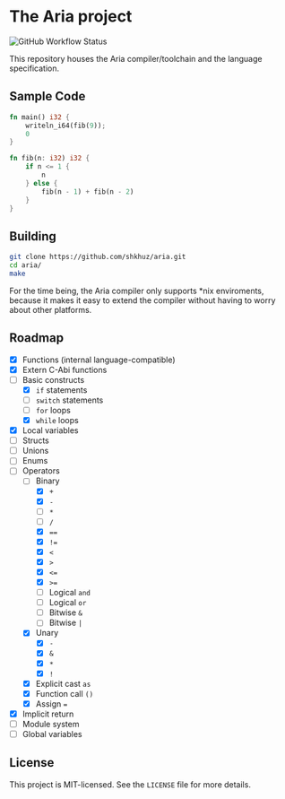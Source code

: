 # The Aria project

![GitHub Workflow Status](https://github.com/shkhuz/aria/actions/workflows/build.yml/badge.svg)

This repository houses the Aria compiler/toolchain and the language
specification. 

## Sample Code

```rust
fn main() i32 {
    writeln_i64(fib(9));
    0
}

fn fib(n: i32) i32 {
    if n <= 1 {
        n
    } else {
        fib(n - 1) + fib(n - 2)
    }
}   
```

## Building

```sh
git clone https://github.com/shkhuz/aria.git
cd aria/
make
```

For the time being, the Aria compiler only supports \*nix enviroments, because
it makes it easy to extend the compiler without having to worry about other
platforms. 

## Roadmap

- [X] Functions (internal language-compatible)
- [X] Extern C-Abi functions
- [ ] Basic constructs
  - [X] `if` statements
  - [ ] `switch` statements
  - [ ] `for` loops
  - [X] `while` loops
- [X] Local variables
- [ ] Structs
- [ ] Unions
- [ ] Enums
- [ ] Operators
  - [ ] Binary
    - [X] `+`
    - [X] `-`
    - [ ] `*`
    - [ ] `/`
    - [X] `==`
    - [X] `!=`
    - [X] `<`
    - [X] `>`
    - [X] `<=`
    - [X] `>=`
    - [ ] Logical `and`
    - [ ] Logical `or`
    - [ ] Bitwise `&`
    - [ ] Bitwise `|`
  - [X] Unary
    - [X] `-`
    - [X] `&`
    - [X] `*`
    - [X] `!`
  - [X] Explicit cast `as`
  - [X] Function call `()`
  - [X] Assign `=`
- [X] Implicit return
- [ ] Module system
- [ ] Global variables

## License

This project is MIT-licensed. See the `LICENSE` file 
for more details.

